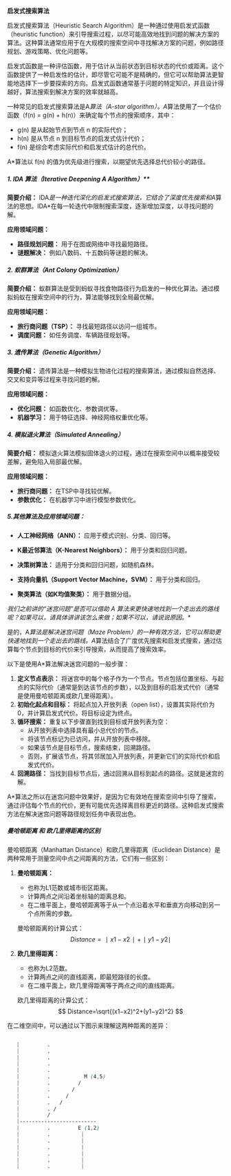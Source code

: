 **启发式搜索算法**

启发式搜索算法（Heuristic Search Algorithm）是一种通过使用启发式函数（heuristic function）来引导搜索过程，以尽可能高效地找到问题的解决方案的算法。这种算法通常应用于在大规模的搜索空间中寻找解决方案的问题，例如路径规划、游戏策略、优化问题等。

启发式函数是一种评估函数，用于估计从当前状态到目标状态的代价或距离。这个函数提供了一种启发性的估计，即尽管它可能不是精确的，但它可以帮助算法更智能地选择下一步要探索的方向。启发式函数通常基于问题的特定知识，并且设计得越好，算法搜索到解决方案的效率就越高。

一种常见的启发式搜索算法是A*算法（A-star algorithm）。A*算法使用了一个估价函数（f(n) = g(n) + h(n)）来确定每个节点的搜索顺序，其中：

- g(n) 是从起始节点到节点 n 的实际代价；
- h(n) 是从节点 n 到目标节点的启发式估计代价；
- f(n) 是综合考虑实际代价和启发式估计的总代价。

A*算法以 f(n) 的值为优先级进行搜索，以期望优先选择总代价较小的路径。



##### 1. **IDA* 算法（Iterative Deepening A* Algorithm）**

**简要介绍：**
IDA*是一种迭代深化的启发式搜索算法，它结合了深度优先搜索和A*算法的思想。IDA*在每一轮迭代中限制搜索深度，逐渐增加深度，以寻找问题的解。

**应用领域问题：**

- **路径规划问题：** 用于在图或网络中寻找最短路径。
- **谜题解决：** 例如八数码、十五数码等谜题的解决。

##### 2. **蚁群算法（Ant Colony Optimization）**

**简要介绍：**
蚁群算法是受到蚂蚁寻找食物路径行为启发的一种优化算法。通过模拟蚂蚁在搜索空间中的行为，算法能够找到全局最优解。

**应用领域问题：**
- **旅行商问题（TSP）：** 寻找最短路径以访问一组城市。
- **调度问题：** 如任务调度、车辆路径规划等。

##### 3. **遗传算法（Genetic Algorithm）**

**简要介绍：**
遗传算法是一种模拟生物进化过程的搜索算法，通过模拟自然选择、交叉和变异等过程来寻找问题的解。

**应用领域问题：**
- **优化问题：** 如函数优化、参数调优等。
- **机器学习：** 用于特征选择、神经网络权重优化等。

##### 4. **模拟退火算法（Simulated Annealing）**

**简要介绍：**
模拟退火算法模拟固体退火的过程，通过在搜索空间中以概率接受较差解，避免陷入局部最优解。

**应用领域问题：**
- **旅行商问题：** 在TSP中寻找较优解。
- **参数优化：** 在机器学习中进行模型参数优化。

##### **5.其他算法及应用领域问题：**

- **人工神经网络（ANN）：** 应用于模式识别、分类、回归等。
  
- **K最近邻算法（K-Nearest Neighbors）：** 用于分类和回归问题。

- **决策树算法：** 适用于分类和回归问题，如随机森林。

- **支持向量机（Support Vector Machine，SVM）：** 用于分类和回归。

- **聚类算法（如K均值聚类）：** 用于数据分组。





**我们之前讲的“迷宫问题”是否可以借助 A* 算法来更快速地找到一个走出去的路线呢？如果可以，请具体讲讲该怎么来做；如果不可以，请说说原因。**



是的，A*算法是解决迷宫问题（Maze Problem）的一种有效方法，它可以帮助更快速地找到一个走出去的路线。A*算法结合了广度优先搜索和启发式搜索，通过估算每个节点到目标的代价来引导搜索，从而提高了搜索效率。

以下是使用A*算法解决迷宫问题的一般步骤：

1. **定义节点表示：** 将迷宫中的每个格子作为一个节点。节点包括位置坐标、与起点的实际代价（通常是到达该节点的步数），以及到目标的启发式代价（通常是使用曼哈顿距离或欧几里得距离）。
2. **初始化起点和目标：** 将起点加入开放列表（open list），设置其实际代价为0，并计算启发式代价。将目标设定为终点。
3. **循环搜索：** 重复以下步骤直到找到目标或开放列表为空：
   - 从开放列表中选择具有最小总代价的节点。
   - 将该节点标记为已访问，并从开放列表中移除。
   - 如果该节点是目标节点，搜索结束，回溯路径。
   - 否则，扩展该节点，将其邻居加入开放列表，并更新它们的实际代价和启发式代价。
4. **回溯路径：** 当找到目标节点后，通过回溯从目标到起点的路径。这就是迷宫的解。

A*算法之所以在迷宫问题中效果好，是因为它有效地在搜索空间中引导了搜索，通过评估每个节点的代价，更有可能优先选择离目标更近的路径。这种启发式搜索方法在解决迷宫问题等路径规划任务中表现出色。





##### **曼哈顿距离 和 欧几里得距离的区别**



曼哈顿距离（Manhattan Distance）和欧几里得距离（Euclidean Distance）是两种常用于测量空间中点之间距离的方法，它们有一些区别：

1. **曼哈顿距离：**

   - 也称为L1范数或城市街区距离。
   - 计算两点之间沿着坐标轴的距离总和。
   - 在二维平面上，曼哈顿距离等于从一个点沿着水平和垂直方向移动到另一个点所需的步数。

   曼哈顿距离的计算公式： 
   $$
   Distance=∣x1−x2∣+∣y1−y2∣
   $$
   

2. **欧几里得距离：**

   - 也称为L2范数。
   - 计算两点之间的直线距离，即最短路径的长度。
   - 在二维平面上，欧几里得距离等于两点之间的直线距离。

   欧几里得距离的计算公式：
   $$
   Distance=\sqrt{(x1−x2)^2+(y1−y2)^2}
   $$
   

在二维空间中，可以通过以下图示来理解这两种距离的差异：

```css

   |         .
   |         .
   |         .
   |         .
   |         . 
   |         .           M (4,5)
   |         .         /
   |         .       /
   |         .     /
   |         .   /
   |         . /
   |         /
   |-------------------------
   |         .         E (1,2)
   |         .          |
   |         .          |
   |         .          |
   |         .          |
   |         .          |
   |         .          |
```



